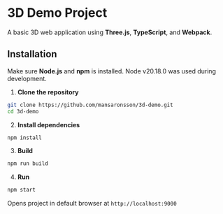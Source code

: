 # 3D Demo Project

A basic 3D web application using **Three.js**, **TypeScript**, and **Webpack**.

## Installation

Make sure **Node.js** and **npm** is installed. Node v20.18.0 was used during development.

1. **Clone the repository**
```bash
git clone https://github.com/mansaronsson/3d-demo.git
cd 3d-demo
```
2. **Install dependencies**
```bash
npm install
```
3. **Build**
```bash
npm run build
```
4. **Run**
```bash
npm start
```
Opens project in default browser at `http://localhost:9000`
